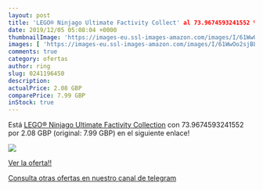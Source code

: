 ```yaml
---
layout: post
title: 'LEGO® Ninjago Ultimate Factivity Collect' al 73.9674593241552 % de descuento
date: 2019/12/05 05:08:04 +0000
thumbnailImage: 'https://images-eu.ssl-images-amazon.com/images/I/61WwOo2sjBL._SL200_.jpg'
images: [ 'https://images-eu.ssl-images-amazon.com/images/I/61WwOo2sjBL._SL200_.jpg' ]
comments: true
category: ofertas
author: ring
slug: 0241196450
description:
actualPrice: 2.08 GBP
comparePrice: 7.99 GBP
inStock: true
---
```


Está [LEGO® Ninjago Ultimate Factivity Collection](https://www.amazon.com/dp/0241196450/?tag=redken08-20) con 73.9674593241552 por 2.08 GBP (original: 7.99 GBP) en el siguiente enlace!

[![](https://images-eu.ssl-images-amazon.com/images/I/61WwOo2sjBL._SL200_.jpg)](https://www.amazon.com/dp/0241196450/?tag=redken08-20)

[Ver la oferta!!](https://www.amazon.com/dp/0241196450/?tag=redken08-20)

[Consulta otras ofertas en nuestro canal de telegram](https://t.me/s/ofertas25)
